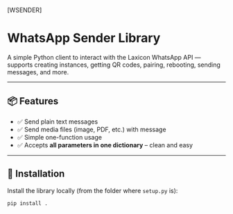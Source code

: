 [WSENDER]

# WhatsApp Sender Library

A simple Python client to interact with the Laxicon WhatsApp API — supports creating instances, getting QR codes, pairing, rebooting, sending messages, and more.

---

## 📦 Features

- ✅ Send plain text messages
- ✅ Send media files (image, PDF, etc.) with message
- ✅ Simple one-function usage
- ✅ Accepts **all parameters in one dictionary** – clean and easy

---

## 🚀 Installation

Install the library locally (from the folder where `setup.py` is):

```bash
pip install .
